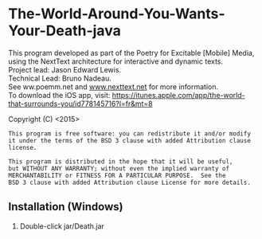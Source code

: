 # The-World-Around-You-Wants-Your-Death-java

This program developed as part of the Poetry for Excitable [Mobile] Media, using the NextText architecture for interactive and dynamic texts. <br/>
Project lead: Jason Edward Lewis. <br/>
Technical Lead: Bruno Nadeau. <br/>
See ww.poemm.net and www.nexttext.net for more information. <br/>
To download the iOS app, visit: https://itunes.apple.com/app/the-world-that-surrounds-you/id778145716?l=fr&mt=8

 Copyright (C) <2015>  <Jason Edward Lewis>
  
    This program is free software: you can redistribute it and/or modify
    it under the terms of the BSD 3 clause with added Attribution clause license.

    This program is distributed in the hope that it will be useful,
    but WITHOUT ANY WARRANTY; without even the implied warranty of
    MERCHANTABILITY or FITNESS FOR A PARTICULAR PURPOSE.  See the
    BSD 3 clause with added Attribution clause License for more details.

Installation (Windows)
---
1. Double-click jar/Death.jar
